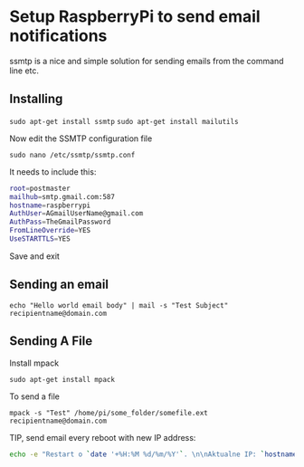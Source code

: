 # Setup RaspberryPi to send email notifications

ssmtp is a nice and simple solution for sending emails from the command line etc.

## Installing

`sudo apt-get install ssmtp`
`sudo apt-get install mailutils`

Now edit the SSMTP configuration file

`sudo nano /etc/ssmtp/ssmtp.conf`

It needs to include this:

```BASH
root=postmaster
mailhub=smtp.gmail.com:587
hostname=raspberrypi
AuthUser=AGmailUserName@gmail.com
AuthPass=TheGmailPassword
FromLineOverride=YES
UseSTARTTLS=YES
```

Save and exit

## Sending an email

`echo "Hello world email body" | mail -s "Test Subject" recipientname@domain.com`

## Sending A File

Install mpack

`sudo apt-get install mpack`

To send a file

`mpack -s "Test" /home/pi/some_folder/somefile.ext recipientname@domain.com`

TIP, send email every reboot with new IP address:

```BASH
echo -e "Restart o `date '+%H:%M %d/%m/%Y'`. \n\nAktualne IP: `hostname -I`"| mail -s "Restart Raspberry Pi 3B" myemail@gmail.com
```